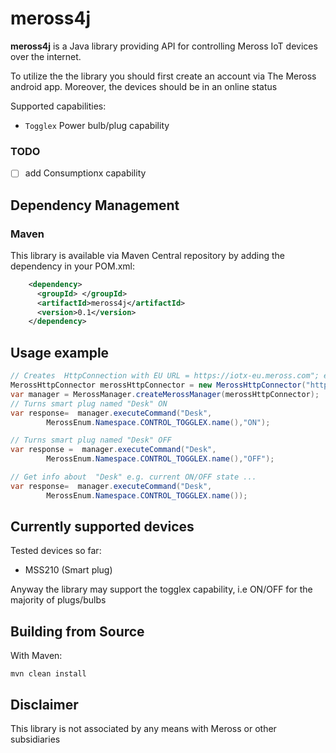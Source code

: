 # meross4j

**meross4j** is a Java library providing API for controlling Meross IoT devices over the internet.

To utilize the the library you should first create an account via The Meross android app. Moreover, the devices should be in an 
online status

Supported capabilities:
* `Togglex` Power bulb/plug capability 

### TODO

- [ ] add Consumptionx capability

## Dependency Management

### Maven

This library is available via Maven Central repository by adding the dependency in your POM.xml:

```xml   
    <dependency>
      <groupId> </groupId>
      <artifactId>meross4j</artifactId>
      <version>0.1</version>
    </dependency>
```

## Usage example
```java
// Creates  HttpConnection with EU URL = https://iotx-eu.meross.com"; email = myemail@email.com  and password = mypassword
MerossHttpConnector merossHttpConnector = new MerossHttpConnector("https://iotx-eu.meross.com", "myemail@email.com" , "mypassword");
var manager = MerossManager.createMerossManager(merossHttpConnector);
// Turns smart plug named "Desk" ON
var response=  manager.executeCommand("Desk",
        MerossEnum.Namespace.CONTROL_TOGGLEX.name(),"ON");

// Turns smart plug named "Desk" OFF
var response =  manager.executeCommand("Desk",
        MerossEnum.Namespace.CONTROL_TOGGLEX.name(),"OFF");

// Get info about  "Desk" e.g. current ON/OFF state ...  
var response=  manager.executeCommand("Desk",
        MerossEnum.Namespace.CONTROL_TOGGLEX.name());


```

## Currently supported devices

Tested devices so far:

- MSS210 (Smart plug)

Anyway the library may support the togglex capability, i.e ON/OFF for the majority of plugs/bulbs

## Building from Source

With Maven:

```
mvn clean install
```

## Disclaimer
This library is not associated by any means with Meross or other subsidiaries

